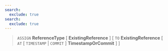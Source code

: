 ```yaml
---
search:
  exclude: true
search:
  exclude: true
---
```

<!--start-->

> `ASSIGN` **ReferenceType**
  \[ **ExistingReference** \]
  \[ `TO` **ExistingReference**
      \[ `AT`
          \[
                  `TIMESTAMP` | `COMMIT`
              \]
          **TimestampOrCommit** \]
      \]
  
